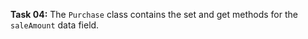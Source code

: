**Task 04:**  The `Purchase` class contains the set and get methods for the `saleAmount` data field.